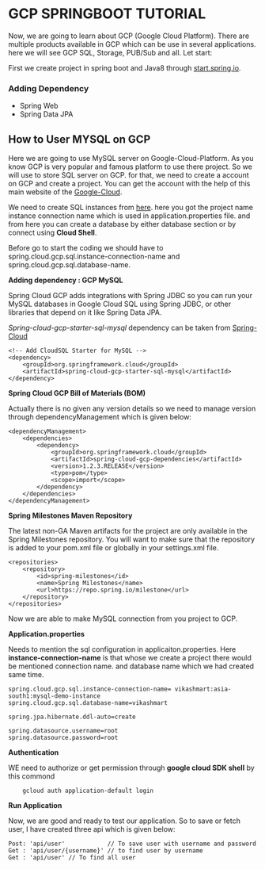 # GCP SPRINGBOOT TUTORIAL

Now, we are going to learn about GCP (Google Cloud Platform). There are multiple products available in GCP which can be use in several
applications. here we will see GCP SQL, Storage, PUB/Sub and all. Let start:

First we create project in spring boot and Java8 through [start.spring.io](start.spring.io).

### Adding Dependency

* Spring Web
* Spring Data JPA

## How to User MYSQL on GCP

Here we are going to use MySQL server on Google-Cloud-Platform. As you know GCP is very popular and famous platform to use there project.
So we will use to store SQL server on GCP. for that, we need to create a account on GCP and create a project. You can get the account with
the help of this main website of the [Google-Cloud](https://console.cloud.google.com/).

We need to create SQL instances from [here](https://console.cloud.google.com/sql/instances). here you got the project name instance connection 
name which is used in application.properties file. and from here you can create a database by either database section or by connect using **Cloud Shell**.

Before go to start the coding we should have to spring.cloud.gcp.sql.instance-connection-name and spring.cloud.gcp.sql.database-name. 

**Adding dependency : GCP MySQL**

Spring Cloud GCP adds integrations with Spring JDBC so you can run your MySQL databases in Google Cloud SQL using Spring JDBC, or other libraries 
that depend on it like Spring Data JPA.

*Spring-cloud-gcp-starter-sql-mysql* dependency can be taken from [Spring-Cloud](https://cloud.spring.io/spring-cloud-gcp/multi/multi__spring_jdbc.html)

	<!-- Add CloudSQL Starter for MySQL -->
	<dependency>
		<groupId>org.springframework.cloud</groupId>
		<artifactId>spring-cloud-gcp-starter-sql-mysql</artifactId>
	</dependency>   
	
**Spring Cloud GCP Bill of Materials (BOM)**

Actually there is no given any version details so we need to manage version through dependencyManagement which is given below:

	<dependencyManagement>
	    <dependencies>
	        <dependency>
	            <groupId>org.springframework.cloud</groupId>
	            <artifactId>spring-cloud-gcp-dependencies</artifactId>
	            <version>1.2.3.RELEASE</version>
	            <type>pom</type>
	            <scope>import</scope>
	        </dependency>
	    </dependencies>
	</dependencyManagement>
	
**Spring Milestones Maven Repository**

The latest non-GA Maven artifacts for the project are only available in the Spring Milestones repository. You will want to make sure that the repository is added to your pom.xml file or globally in your settings.xml file.

	<repositories>
	    <repository>
	        <id>spring-milestones</id>
	        <name>Spring Milestones</name>
	        <url>https://repo.spring.io/milestone</url>
	    </repository>
	</repositories> 

Now we are able to make MySQL connection from you project to GCP. 

**Application.properties**

Needs to mention the sql configuration in applicaiton.properties. Here **instance-connection-name** is that whose we create a project there would be mentioned connection name.
and database name which we had created same time. 

	spring.cloud.gcp.sql.instance-connection-name= vikashmart:asia-south1:mysql-demo-instance
	spring.cloud.gcp.sql.database-name=vikashmart
	
	spring.jpa.hibernate.ddl-auto=create
	
	spring.datasource.username=root
	spring.datasource.password=root

**Authentication**

WE need to authorize or get permission through **google cloud SDK shell** by this commond

		gcloud auth application-default login

**Run Application**

Now, we are good and ready to test our application. So to save or fetch user, I have created three api which is given below:
	
	Post: 'api/user'			// To save user with username and password 
	Get : 'api/user/{username}'	// to find user by username
	Get : 'api/user' // To find all user